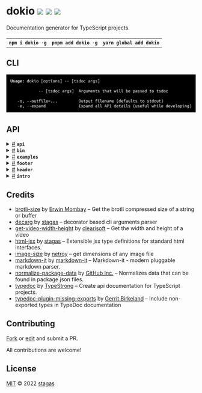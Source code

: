 <h1>
dokio <a href="https://npmjs.org/package/dokio"><img src="https://img.shields.io/badge/npm-v0.0.0-F00.svg?colorA=000"/></a> <a href="src"><img src="https://img.shields.io/badge/loc-722-FFF.svg?colorA=000"/></a> <a href="LICENSE"><img src="https://img.shields.io/badge/license-MIT-F0B.svg?colorA=000"/></a>
</h1>

<p></p>

Documentation generator for TypeScript projects.

<h4>
<table><tr><td title="Triple click to select and copy paste">
<code>npm i dokio -g</code>
</td><td title="Triple click to select and copy paste">
<code>pnpm add dokio -g</code>
</td><td title="Triple click to select and copy paste">
<code>yarn global add dokio</code>
</td></tr></table>
</h4>

## CLI

<p></p>
<p>
<img width="643.4285714285714" src="cli.png" />
</p>

## API

<p>  <details id="api$1" title="Namespace" ><summary><span><a href="#api$1">#</a></span>  <code><strong>api</strong></code>    </summary>  <a href="src/api/index.ts#L1">src/api/index.ts#L1</a>  <ul>        <p>  <details id="ExitCodes$2" title="Enum" ><summary><span><a href="#ExitCodes$2">#</a></span>  <code><strong>ExitCodes</strong></code>    </summary>  <a href="src/api/produce.ts#L3">src/api/produce.ts#L3</a>  <ul>        <p>  <details id="CompileError$6" title="EnumMember" ><summary><span><a href="#CompileError$6">#</a></span>  <code><strong>CompileError</strong></code>  <span><span>&nbsp;=&nbsp;</span>  <code>3</code></span>  </summary>  <a href="src/api/produce.ts#L7">src/api/produce.ts#L7</a>  <ul>        </ul></details><details id="ExceptionThrown$9" title="EnumMember" ><summary><span><a href="#ExceptionThrown$9">#</a></span>  <code><strong>ExceptionThrown</strong></code>  <span><span>&nbsp;=&nbsp;</span>  <code>6</code></span>  </summary>  <a href="src/api/produce.ts#L10">src/api/produce.ts#L10</a>  <ul>        </ul></details><details id="NoEntryPoints$5" title="EnumMember" ><summary><span><a href="#NoEntryPoints$5">#</a></span>  <code><strong>NoEntryPoints</strong></code>  <span><span>&nbsp;=&nbsp;</span>  <code>2</code></span>  </summary>  <a href="src/api/produce.ts#L6">src/api/produce.ts#L6</a>  <ul>        </ul></details><details id="Ok$3" title="EnumMember" ><summary><span><a href="#Ok$3">#</a></span>  <code><strong>Ok</strong></code>  <span><span>&nbsp;=&nbsp;</span>  <code>0</code></span>  </summary>  <a href="src/api/produce.ts#L4">src/api/produce.ts#L4</a>  <ul>        </ul></details><details id="OptionError$4" title="EnumMember" ><summary><span><a href="#OptionError$4">#</a></span>  <code><strong>OptionError</strong></code>  <span><span>&nbsp;=&nbsp;</span>  <code>1</code></span>  </summary>  <a href="src/api/produce.ts#L5">src/api/produce.ts#L5</a>  <ul>        </ul></details><details id="OutputError$8" title="EnumMember" ><summary><span><a href="#OutputError$8">#</a></span>  <code><strong>OutputError</strong></code>  <span><span>&nbsp;=&nbsp;</span>  <code>5</code></span>  </summary>  <a href="src/api/produce.ts#L9">src/api/produce.ts#L9</a>  <ul>        </ul></details><details id="ValidationError$7" title="EnumMember" ><summary><span><a href="#ValidationError$7">#</a></span>  <code><strong>ValidationError</strong></code>  <span><span>&nbsp;=&nbsp;</span>  <code>4</code></span>  </summary>  <a href="src/api/produce.ts#L8">src/api/produce.ts#L8</a>  <ul>        </ul></details></p></ul></details><details id="produce$10" title="Function" ><summary><span><a href="#produce$10">#</a></span>  <code><strong>produce</strong></code><em>()</em>    </summary>  <a href="src/api/produce.ts#L13">src/api/produce.ts#L13</a>  <ul>    <p>      <p><strong>produce</strong><em>()</em>  &nbsp;=&gt;  <ul><span>Promise</span>&lt;<span>ProjectReflection</span> | <a href="#ExitCodes$2">ExitCodes</a>&gt;</ul></p></p>    </ul></details><details id="render$12" title="Function" ><summary><span><a href="#render$12">#</a></span>  <code><strong>render</strong></code><em>(doc, { expand })</em>    </summary>  <a href="src/api/render.tsx#L299">src/api/render.tsx#L299</a>  <ul>    <p>    <details id="doc$14" title="Parameter" ><summary><span><a href="#doc$14">#</a></span>  <code><strong>doc</strong></code>    </summary>    <ul><p><span>ProjectReflection</span></p>        </ul></details>{<p>  <details id="expand$17" title="Property" ><summary><span><a href="#expand$17">#</a></span>  <code><strong>expand</strong></code>    </summary>  <a href="src/api/render.tsx#L299">src/api/render.tsx#L299</a>  <ul><p>boolean</p>        </ul></details></p>}  <p><strong>render</strong><em>(doc, { expand })</em>  &nbsp;=&gt;  <ul>string</ul></p></p>    </ul></details></p></ul></details><details id="bin$18" title="Namespace" ><summary><span><a href="#bin$18">#</a></span>  <code><strong>bin</strong></code>    </summary>  <a href="src/bin/index.ts#L1">src/bin/index.ts#L1</a>  <ul>        <p>  <details id="Bin$19" title="TypeAlias" ><summary><span><a href="#Bin$19">#</a></span>  <code><strong>Bin</strong></code>    </summary>  <a href="src/bin/produce.ts#L5">src/bin/produce.ts#L5</a>  <ul><p>{<p>  <details id="name$21" title="Property" ><summary><span><a href="#name$21">#</a></span>  <code><strong>name</strong></code>    </summary>  <a href="src/bin/produce.ts#L6">src/bin/produce.ts#L6</a>  <ul><p>string</p>        </ul></details><details id="screenshot$22" title="Property" ><summary><span><a href="#screenshot$22">#</a></span>  <code><strong>screenshot</strong></code>    </summary>  <a href="src/bin/produce.ts#L7">src/bin/produce.ts#L7</a>  <ul><p>string</p>        </ul></details><details id="screenshotDimensions$23" title="Property" ><summary><span><a href="#screenshotDimensions$23">#</a></span>  <code><strong>screenshotDimensions</strong></code>    </summary>  <a href="src/bin/produce.ts#L8">src/bin/produce.ts#L8</a>  <ul><p>{<p>  <details id="height$26" title="Property" ><summary><span><a href="#height$26">#</a></span>  <code><strong>height</strong></code>    </summary>  <a href="src/bin/produce.ts#L10">src/bin/produce.ts#L10</a>  <ul><p>number</p>        </ul></details><details id="width$25" title="Property" ><summary><span><a href="#width$25">#</a></span>  <code><strong>width</strong></code>    </summary>  <a href="src/bin/produce.ts#L9">src/bin/produce.ts#L9</a>  <ul><p>number</p>        </ul></details></p>}</p>        </ul></details></p>}</p>        </ul></details><details id="produce$27" title="Function" ><summary><span><a href="#produce$27">#</a></span>  <code><strong>produce</strong></code><em>()</em>    </summary>  <a href="src/bin/produce.ts#L14">src/bin/produce.ts#L14</a>  <ul>    <p>      <p><strong>produce</strong><em>()</em>  &nbsp;=&gt;  <ul><span>Promise</span>&lt;<span>Partial</span>&lt;<a href="#Bin$19">Bin</a>&gt;&gt;</ul></p></p>    </ul></details><details id="render$29" title="Function" ><summary><span><a href="#render$29">#</a></span>  <code><strong>render</strong></code><em>(<a href="#Bin$19">Bin</a>)</em>    </summary>  <a href="src/bin/render.tsx#L5">src/bin/render.tsx#L5</a>  <ul>    <p>    <a href="#Bin$19">Bin</a>  <p><strong>render</strong><em>(<a href="#Bin$19">Bin</a>)</em>  &nbsp;=&gt;  <ul>string</ul></p></p>    </ul></details></p></ul></details><details id="examples$32" title="Namespace" ><summary><span><a href="#examples$32">#</a></span>  <code><strong>examples</strong></code>    </summary>  <a href="src/examples/index.ts#L1">src/examples/index.ts#L1</a>  <ul>        <p>  <details id="ExampleFile$33" title="TypeAlias" ><summary><span><a href="#ExampleFile$33">#</a></span>  <code><strong>ExampleFile</strong></code>    </summary>  <a href="src/examples/produce.ts#L9">src/examples/produce.ts#L9</a>  <ul><p>{<p>  <details id="contents$44" title="Property" ><summary><span><a href="#contents$44">#</a></span>  <code><strong>contents</strong></code>    </summary>  <a href="src/examples/produce.ts#L19">src/examples/produce.ts#L19</a>  <ul><p>string</p>        </ul></details><details id="fileName$36" title="Property" ><summary><span><a href="#fileName$36">#</a></span>  <code><strong>fileName</strong></code>    </summary>  <a href="src/examples/produce.ts#L11">src/examples/produce.ts#L11</a>  <ul><p>string</p>        </ul></details><details id="lang$37" title="Property" ><summary><span><a href="#lang$37">#</a></span>  <code><strong>lang</strong></code>    </summary>  <a href="src/examples/produce.ts#L12">src/examples/produce.ts#L12</a>  <ul><p>string</p>        </ul></details><details id="link$43" title="Property" ><summary><span><a href="#link$43">#</a></span>  <code><strong>link</strong></code>    </summary>  <a href="src/examples/produce.ts#L18">src/examples/produce.ts#L18</a>  <ul><p>string</p>        </ul></details><details id="name$35" title="Property" ><summary><span><a href="#name$35">#</a></span>  <code><strong>name</strong></code>    </summary>  <a href="src/examples/produce.ts#L10">src/examples/produce.ts#L10</a>  <ul><p>string</p>        </ul></details><details id="screenshot$38" title="Property" ><summary><span><a href="#screenshot$38">#</a></span>  <code><strong>screenshot</strong></code>    </summary>  <a href="src/examples/produce.ts#L13">src/examples/produce.ts#L13</a>  <ul><p>string</p>        </ul></details><details id="screenshotDimensions$39" title="Property" ><summary><span><a href="#screenshotDimensions$39">#</a></span>  <code><strong>screenshotDimensions</strong></code>    </summary>  <a href="src/examples/produce.ts#L14">src/examples/produce.ts#L14</a>  <ul><p>{<p>  <details id="height$42" title="Property" ><summary><span><a href="#height$42">#</a></span>  <code><strong>height</strong></code>    </summary>  <a href="src/examples/produce.ts#L16">src/examples/produce.ts#L16</a>  <ul><p>number</p>        </ul></details><details id="width$41" title="Property" ><summary><span><a href="#width$41">#</a></span>  <code><strong>width</strong></code>    </summary>  <a href="src/examples/produce.ts#L15">src/examples/produce.ts#L15</a>  <ul><p>number</p>        </ul></details></p>}</p>        </ul></details></p>}</p>        </ul></details><details id="produce$45" title="Function" ><summary><span><a href="#produce$45">#</a></span>  <code><strong>produce</strong></code><em>()</em>    </summary>  <a href="src/examples/produce.ts#L22">src/examples/produce.ts#L22</a>  <ul>    <p>      <p><strong>produce</strong><em>()</em>  &nbsp;=&gt;  <ul><span>Promise</span>&lt;<a href="#ExampleFile$33">ExampleFile</a>  []&gt;</ul></p></p>    </ul></details><details id="render$47" title="Function" ><summary><span><a href="#render$47">#</a></span>  <code><strong>render</strong></code><em>(examples)</em>    </summary>  <a href="src/examples/render.tsx#L79">src/examples/render.tsx#L79</a>  <ul>    <p>    <details id="examples$49" title="Parameter" ><summary><span><a href="#examples$49">#</a></span>  <code><strong>examples</strong></code>    </summary>    <ul><p><a href="#ExampleFile$33">ExampleFile</a>  []</p>        </ul></details>  <p><strong>render</strong><em>(examples)</em>  &nbsp;=&gt;  <ul>string</ul></p></p>    </ul></details></p></ul></details><details id="footer$50" title="Namespace" ><summary><span><a href="#footer$50">#</a></span>  <code><strong>footer</strong></code>    </summary>  <a href="src/footer/index.ts#L1">src/footer/index.ts#L1</a>  <ul>        <p>  <details id="Footer$51" title="TypeAlias" ><summary><span><a href="#Footer$51">#</a></span>  <code><strong>Footer</strong></code>    </summary>  <a href="src/footer/produce.ts#L5">src/footer/produce.ts#L5</a>  <ul><p>{<p>  <details id="deps$53" title="Property" ><summary><span><a href="#deps$53">#</a></span>  <code><strong>deps</strong></code>    </summary>  <a href="src/footer/produce.ts#L6">src/footer/produce.ts#L6</a>  <ul><p><span>normalize.Package</span>  []</p>        </ul></details><details id="pkg$54" title="Property" ><summary><span><a href="#pkg$54">#</a></span>  <code><strong>pkg</strong></code>    </summary>  <a href="src/footer/produce.ts#L7">src/footer/produce.ts#L7</a>  <ul><p><span>normalize.Package</span> &amp; {<p>  <details id="short$56" title="Property" ><summary><span><a href="#short$56">#</a></span>  <code><strong>short</strong></code>    </summary>  <a href="src/footer/produce.ts#L7">src/footer/produce.ts#L7</a>  <ul><p>string</p>        </ul></details></p>}</p>        </ul></details></p>}</p>        </ul></details><details id="produce$57" title="Function" ><summary><span><a href="#produce$57">#</a></span>  <code><strong>produce</strong></code><em>()</em>    </summary>  <a href="src/footer/produce.ts#L10">src/footer/produce.ts#L10</a>  <ul>    <p>      <p><strong>produce</strong><em>()</em>  &nbsp;=&gt;  <ul><span>Promise</span>&lt;{<p>  <details id="deps$60" title="Property" ><summary><span><a href="#deps$60">#</a></span>  <code><strong>deps</strong></code>    </summary>    <ul><p>any  []</p>        </ul></details><details id="pkg$61" title="Property" ><summary><span><a href="#pkg$61">#</a></span>  <code><strong>pkg</strong></code>    </summary>    <ul><p>any</p>        </ul></details></p>}&gt;</ul></p></p>    </ul></details><details id="render$62" title="Function" ><summary><span><a href="#render$62">#</a></span>  <code><strong>render</strong></code><em>(<a href="#Footer$51">Footer</a>)</em>    </summary>  <a href="src/footer/render.tsx#L18">src/footer/render.tsx#L18</a>  <ul>    <p>    <a href="#Footer$51">Footer</a>  <p><strong>render</strong><em>(<a href="#Footer$51">Footer</a>)</em>  &nbsp;=&gt;  <ul>string</ul></p></p>    </ul></details></p></ul></details><details id="header$65" title="Namespace" ><summary><span><a href="#header$65">#</a></span>  <code><strong>header</strong></code>    </summary>  <a href="src/header/index.ts#L1">src/header/index.ts#L1</a>  <ul>        <p>  <details id="Header$66" title="TypeAlias" ><summary><span><a href="#Header$66">#</a></span>  <code><strong>Header</strong></code>    </summary>  <a href="src/header/produce.ts#L7">src/header/produce.ts#L7</a>  <ul><p>{<p>  <details id="brotli$68" title="Property" ><summary><span><a href="#brotli$68">#</a></span>  <code><strong>brotli</strong></code>    </summary>  <a href="src/header/produce.ts#L8">src/header/produce.ts#L8</a>  <ul><p>number</p>        </ul></details><details id="loc$70" title="Property" ><summary><span><a href="#loc$70">#</a></span>  <code><strong>loc</strong></code>    </summary>  <a href="src/header/produce.ts#L10">src/header/produce.ts#L10</a>  <ul><p>any</p>        </ul></details><details id="pkg$69" title="Property" ><summary><span><a href="#pkg$69">#</a></span>  <code><strong>pkg</strong></code>    </summary>  <a href="src/header/produce.ts#L9">src/header/produce.ts#L9</a>  <ul><p><span>normalize.Package</span></p>        </ul></details></p>}</p>        </ul></details><details id="produce$71" title="Function" ><summary><span><a href="#produce$71">#</a></span>  <code><strong>produce</strong></code><em>()</em>    </summary>  <a href="src/header/produce.ts#L13">src/header/produce.ts#L13</a>  <ul>    <p>      <p><strong>produce</strong><em>()</em>  &nbsp;=&gt;  <ul><span>Promise</span>&lt;<a href="#Header$66">Header</a>&gt;</ul></p></p>    </ul></details><details id="render$73" title="Function" ><summary><span><a href="#render$73">#</a></span>  <code><strong>render</strong></code><em>(<a href="#Header$66">Header</a>)</em>    </summary>  <a href="src/header/render.tsx#L6">src/header/render.tsx#L6</a>  <ul>    <p>    <a href="#Header$66">Header</a>  <p><strong>render</strong><em>(<a href="#Header$66">Header</a>)</em>  &nbsp;=&gt;  <ul>string</ul></p></p>    </ul></details></p></ul></details><details id="intro$76" title="Namespace" ><summary><span><a href="#intro$76">#</a></span>  <code><strong>intro</strong></code>    </summary>  <a href="src/intro/index.ts#L1">src/intro/index.ts#L1</a>  <ul>        <p>  <details id="Intro$77" title="TypeAlias" ><summary><span><a href="#Intro$77">#</a></span>  <code><strong>Intro</strong></code>    </summary>  <a href="src/intro/produce.ts#L4">src/intro/produce.ts#L4</a>  <ul><p>{<p>  <details id="intro$79" title="Property" ><summary><span><a href="#intro$79">#</a></span>  <code><strong>intro</strong></code>    </summary>  <a href="src/intro/produce.ts#L5">src/intro/produce.ts#L5</a>  <ul><p>string</p>        </ul></details></p>}</p>        </ul></details><details id="produce$80" title="Function" ><summary><span><a href="#produce$80">#</a></span>  <code><strong>produce</strong></code><em>()</em>    </summary>  <a href="src/intro/produce.ts#L8">src/intro/produce.ts#L8</a>  <ul>    <p>      <p><strong>produce</strong><em>()</em>  &nbsp;=&gt;  <ul><span>Promise</span>&lt;<a href="#Intro$77">Intro</a>&gt;</ul></p></p>    </ul></details><details id="render$82" title="Function" ><summary><span><a href="#render$82">#</a></span>  <code><strong>render</strong></code><em>(<a href="#Intro$77">Intro</a>)</em>    </summary>  <a href="src/intro/render.ts#L4">src/intro/render.ts#L4</a>  <ul>    <p>    <a href="#Intro$77">Intro</a>  <p><strong>render</strong><em>(<a href="#Intro$77">Intro</a>)</em>  &nbsp;=&gt;  <ul>string</ul></p></p>    </ul></details></p></ul></details></p>

## Credits

- [brotli-size](https://npmjs.org/package/brotli-size) by [Erwin Mombay](https://github.com/erwinmombay) &ndash; Get the brotli compressed size of a string or buffer
- [decarg](https://npmjs.org/package/decarg) by [stagas](https://github.com/stagas) &ndash; decorator based cli arguments parser
- [get-video-width-height](https://npmjs.org/package/get-video-width-height) by [clearisoft](https://github.com/clearisoft) &ndash; Get the width and height of a video
- [html-jsx](https://npmjs.org/package/html-jsx) by [stagas](https://github.com/stagas) &ndash; Extensible jsx type definitions for standard html interfaces.
- [image-size](https://npmjs.org/package/image-size) by [netroy](http://netroy.in/) &ndash; get dimensions of any image file
- [markdown-it](https://npmjs.org/package/markdown-it) by [markdown-it](https://github.com/markdown-it) &ndash; Markdown-it - modern pluggable markdown parser.
- [normalize-package-data](https://npmjs.org/package/normalize-package-data) by [GitHub Inc.](https://github.com/npm) &ndash; Normalizes data that can be found in package.json files.
- [typedoc](https://npmjs.org/package/typedoc) by [TypeStrong](https://github.com/TypeStrong) &ndash; Create api documentation for TypeScript projects.
- [typedoc-plugin-missing-exports](https://npmjs.org/package/typedoc-plugin-missing-exports) by [Gerrit Birkeland](https://github.com/Gerrit0) &ndash; Include non-exported types in TypeDoc documentation

## Contributing

[Fork](https://github.com/stagas/dokio/fork) or [edit](https://github.dev/stagas/dokio) and submit a PR.

All contributions are welcome!

## License

<a href="LICENSE">MIT</a> &copy; 2022 [stagas](https://github.com/stagas)
